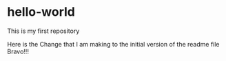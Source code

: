# hello-world
This is my first repository

Here is the Change that I am making to the initial version of the readme file
Bravo!!!
